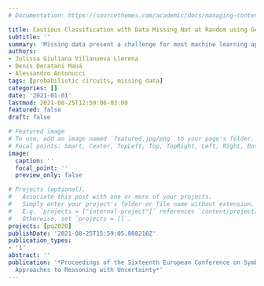 ```yaml
---
# Documentation: https://sourcethemes.com/academic/docs/managing-content/

title: Cautious Classification with Data Missing Not at Random using Generative Random Forests
subtitle: ''
summary: 'Missing data present a challenge for most machine learning approaches. When a generative probabilistic model of the data is available, an effective approach is to marginalize missing values out. Probabilistic circuits are expressive generative models that allow for efficient exact inference. However, data is often missing not at random, and marginalization can lead to overconfident and wrong conclusions. In this work, we develop an efficient algorithm for assessing the robustness of classifications made by probabilistic circuits to imputations of the non-ignorable portion of missing data at prediction time. We show that our algorithm is exact when the model satisfies certain constraints, which is the case for the recent proposed Generative Random Forests, that equip Random Forest Classifiers with a full probabilistic model of the data. We also show how to extend our approach to handle non-ignorable missing data at training time.'
authors:
- Julissa Giuliana Villanueva Llerena
- Denis Deratani Mauá
- Alessandro Antonucci
tags: [probabilistic circuits, missing data]
categories: []
date: '2021-01-01'
lastmod: 2021-08-25T12:59:06-03:00
featured: false
draft: false

# Featured image
# To use, add an image named `featured.jpg/png` to your page's folder.
# Focal points: Smart, Center, TopLeft, Top, TopRight, Left, Right, BottomLeft, Bottom, BottomRight.
image:
  caption: ''
  focal_point: ''
  preview_only: false

# Projects (optional).
#   Associate this post with one or more of your projects.
#   Simply enter your project's folder or file name without extension.
#   E.g. `projects = ["internal-project"]` references `content/project/deep-learning/index.md`.
#   Otherwise, set `projects = []`.
projects: [pq2020]
publishDate: '2021-08-25T15:59:05.808216Z'
publication_types:
- '1'
abstract: ''
publication: '*Proceedings of the Sixteenth European Conference on Symbolic and Quantitative
  Approaches to Reasoning with Uncertainty*'
---
```

